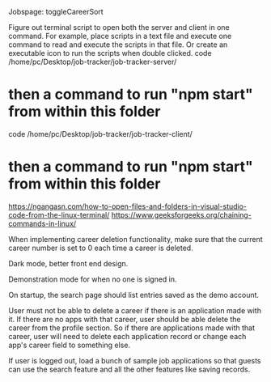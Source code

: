 Jobspage: toggleCareerSort

Figure out terminal script to open both the server and client in one command. For example, place scripts in a text file and execute one command to read and execute the scripts in that file. Or create an executable icon to run the scripts when double clicked.
code /home/pc/Desktop/job-tracker/job-tracker-server/
# then a command to run "npm start" from within this folder
code /home/pc/Desktop/job-tracker/job-tracker-client/
# then a command to run "npm start" from within this folder
https://ngangasn.com/how-to-open-files-and-folders-in-visual-studio-code-from-the-linux-terminal/
https://www.geeksforgeeks.org/chaining-commands-in-linux/

When implementing career deletion functionality, make sure that the current career number is set to 0 each time a career is deleted.

Dark mode, better front end design.

Demonstration mode for when no one is signed in.

On startup, the search page should list entries saved as the demo account.

User must not be able to delete a career if there is an application made with it. If there are no apps with that career, user should be able delete the career from the profile section. So if there are applications made with that career, user will need to delete each application record or change each app's career field to something else.

If user is logged out, load a bunch of sample job applications so that guests can use the search feature and all the other features like saving records.
